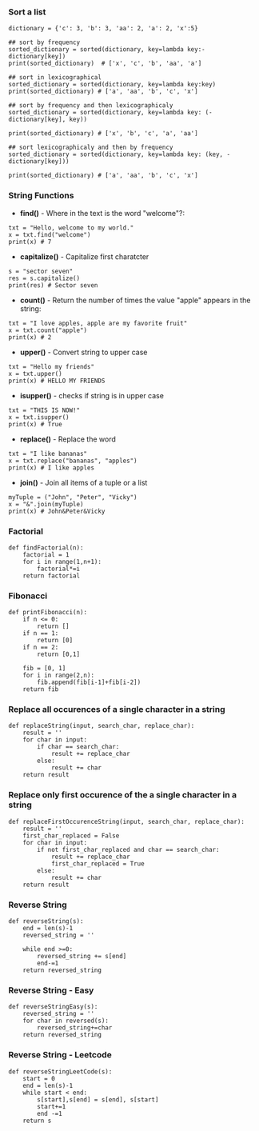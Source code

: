 ### Sort a list
```
dictionary = {'c': 3, 'b': 3, 'aa': 2, 'a': 2, 'x':5}

## sort by frequency
sorted_dictionary = sorted(dictionary, key=lambda key:-dictionary[key])
print(sorted_dictionary)  # ['x', 'c', 'b', 'aa', 'a']

## sort in lexicographical
sorted_dictionary = sorted(dictionary, key=lambda key:key)
print(sorted_dictionary) # ['a', 'aa', 'b', 'c', 'x']

## sort by frequency and then lexicographicaly 
sorted_dictionary = sorted(dictionary, key=lambda key: (-dictionary[key], key))

print(sorted_dictionary) # ['x', 'b', 'c', 'a', 'aa']
 
## sort lexicographicaly and then by frequency 
sorted_dictionary = sorted(dictionary, key=lambda key: (key, -dictionary[key]))

print(sorted_dictionary) # ['a', 'aa', 'b', 'c', 'x']
```

### String Functions
- **find()** - Where in the text is the word "welcome"?:
```
txt = "Hello, welcome to my world."
x = txt.find("welcome")
print(x) # 7
```
- **capitalize()** - Capitalize first charatcter
```
s = "sector seven"
res = s.capitalize()
print(res) # Sector seven
```
- **count()** - Return the number of times the value "apple" appears in the string:
```
txt = "I love apples, apple are my favorite fruit"
x = txt.count("apple")
print(x) # 2
```
- **upper()** - Convert string to upper case
```
txt = "Hello my friends"
x = txt.upper()
print(x) # HELLO MY FRIENDS
```
- **isupper()** - checks if string is in upper case
```
txt = "THIS IS NOW!"
x = txt.isupper()
print(x) # True
```
- **replace()** - Replace the word
```
txt = "I like bananas"
x = txt.replace("bananas", "apples")
print(x) # I like apples
```
- **join()** - Join all items of a tuple or a list
```
myTuple = ("John", "Peter", "Vicky")
x = "&".join(myTuple)
print(x) # John&Peter&Vicky
```
### Factorial
```
def findFactorial(n):
    factorial = 1
    for i in range(1,n+1):
        factorial*=i
    return factorial
```

### Fibonacci
```
def printFibonacci(n):
    if n <= 0:
        return []
    if n == 1:
        return [0]
    if n == 2:
        return [0,1]
    
    fib = [0, 1]
    for i in range(2,n):
        fib.append(fib[i-1]+fib[i-2])
    return fib
```
### Replace all occurences of a single character in a string
```
def replaceString(input, search_char, replace_char):
    result = ''
    for char in input:
        if char == search_char:
            result += replace_char
        else:
            result += char
    return result
```

### Replace only first occurence of the a single character in a string
```
def replaceFirstOccurenceString(input, search_char, replace_char):
    result = ''
    first_char_replaced = False
    for char in input:
        if not first_char_replaced and char == search_char:
            result += replace_char
            first_char_replaced = True
        else:
            result += char
    return result
```

### Reverse String
```
def reverseString(s):
    end = len(s)-1
    reversed_string = ''

    while end >=0:
        reversed_string += s[end]
        end-=1
    return reversed_string
```
### Reverse String - Easy
```
def reverseStringEasy(s):
    reversed_string = ''
    for char in reversed(s):
        reversed_string+=char
    return reversed_string
```

### Reverse String - Leetcode
```
def reverseStringLeetCode(s):
    start = 0
    end = len(s)-1
    while start < end:
        s[start],s[end] = s[end], s[start]
        start+=1
        end -=1
    return s
```



